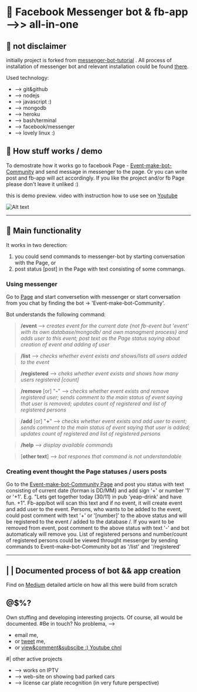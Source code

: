 # 🤖 Facebook Messenger bot & fb-app -->> all-in-one

## 🙌 not disclaimer
initially project is forked from [messenger-bot-tutorial](https://github.com/jw84/messenger-bot-tutorial) . All process of installation of messenger bot and relevant installation could be found [there](https://github.com/jw84/messenger-bot-tutorial).

Used technology:
* --> git&github
* --> nodejs
* --> javascript :)
* --> mongodb
* --> heroku
* --> bash/terminal
* --> facebook/messenger
* --> lovely linux :)

## 🙌 How stuff works / demo
To demostrate how it works go to facebook Page - [Event-make-bot-Community](https://www.facebook.com/Event-make-bot-Community-1352106568187457/?fref=nf) and send message in messenger to the page. Or you can write post and fb-app will act accordingly. If you like the project and/or fb Page please don't leave it unliked :)

this is demo preview. video with instruction how to use see on [Youtube](#)

![Alt text](/demo_app/2s.gif)


-------------------------------------------------------------------------


## 🙌 Main functionality

It works in two derection:
1. you could send commands to messenger-bot by starting conversation with the Page,
or 
2. post status [post] in the Page with text consisting of some commangs.



### Using messenger

Go to [Page](https://www.facebook.com/Event-make-bot-Community-1352106568187457/?fref=nf) and start conversetion with messenger or start conversation from you chat by finding the bot -> 'Event-make-bot-Community'.

Bot understands the following command:

>    **/event**                  --> *creates event for the current date {not fb-event but 'event' with its own database/mongodb/ and own managment process} and adds user to this event; post text as the Page status saying about creation of event and adding of user*
     
>   **/list**                      -->  *checks whether event exists and shows/lists all users added to the event*
    
>   **/registered**         --> *cheks whether event exists and shows how many users registered [count]*

>    **/remove** [or] "**-**"  --> *checks whether event exists and remove registered user; sends comment to the main status of event saying that user is removed; updates count of registered and list of registered persons*

>    **/add** [or] "**+**"       --> *checks whether event exists and add user to event; sends comment to the main status of event saying that user is added; updates count of registered and list of registered persons*

>    **/help**               --> *display available commands*

>    [**other text**]    --> *bot respones that command is not understandable*



### Creating event thought the Page statuses / users posts

Go to the [Event-make-bot-Community Page](https://www.facebook.com/Event-make-bot-Community-1352106568187457/?fref=nf) and post you status with text consisting of current date {forman is DD/MM} and add sign '+' or number '1' or '+1'. 
E.g. "Lets get together today (30/11) in pub 'yeap-drink' and have fun. +1".
Fb-app/bot will scan this text and if no event, it will create event and add user to the event. 
Persons, who wants to be added to the event, could post comment with text '+' or '[number]' to the above status and will be registered to the event / added to the database /. If you want to be removed from event, post comment to the above status with text '-' and bot automaticaly will remove you.
List of registered persons and number/count of registered persons could be viewed throught messenger by sending commands to Event-make-bot-Community bot as '/list' and '/registered'

-------------------------------------------------------------------------


## | |  Documented process of bot && app creation

Find on [Medium](#) detailed article on how all this were build from scratch


## @$%?

Own stuffing and developing interesting projects. Of course, all would be documented.
#Be in touch?
No problema, -->
* email me,
* or [tweet](https://twitter.com/engineering_lf) me,
* or [view&comment&subscibe :) Youtube chnl](https://www.youtube.com/channel/UCRutklAuR4EtKzQZDatGpKA)

#| other active projects
* --> works on IPTV
* --> web-site on showing bad parked cars
* --> license car plate recognition (in very future perspective)